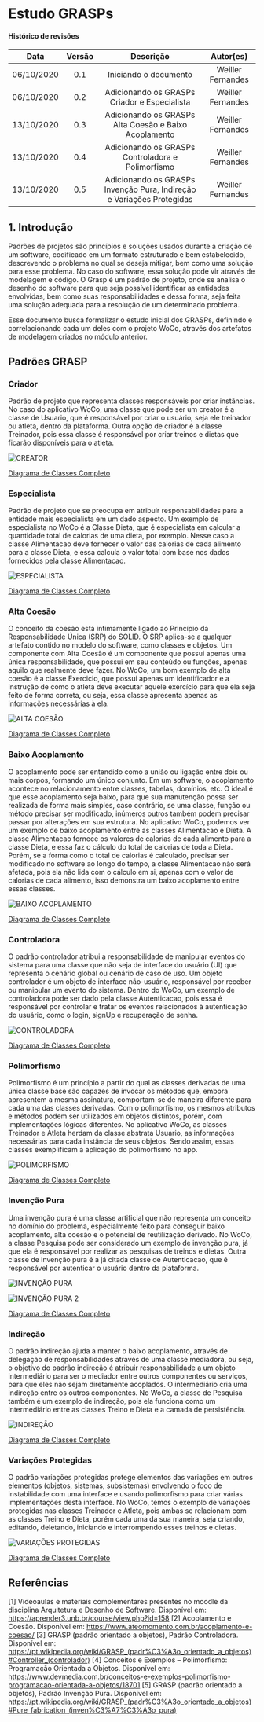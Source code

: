 # Estudo GRASPs

#### Histórico de revisões
|   Data   |  Versão  |        Descrição       |          Autor(es)          |
|:--------:|:--------:|:----------------------:|:---------------------------:|
|06/10/2020| 0.1 | Iniciando o documento       |  Weiller Fernandes  |
|06/10/2020| 0.2 | Adicionando os GRASPs Criador e Especialista | Weiller Fernandes |
|13/10/2020| 0.3 | Adicionando os GRASPs Alta Coesão e Baixo Acoplamento | Weiller Fernandes|
|13/10/2020| 0.4 | Adicionando os GRASPs Controladora e Polimorfismo | Weiller Fernandes|
|13/10/2020| 0.5 | Adicionando os GRASPs Invenção Pura, Indireção e Variações Protegidas | Weiller Fernandes |

## 1. Introdução

Padrões de projetos são princípios e soluções usados durante a criação de um software, codificado em um formato estruturado e bem estabelecido, descrevendo o problema no qual se deseja mitigar, bem como uma solução para esse problema. No caso do software, essa solução pode vir através de modelagem e código.
O Grasp é um padrão de projeto, onde se analisa o desenho do software para que seja possível identificar as entidades envolvidas, bem como suas responsabilidades e dessa forma, seja feita uma solução adequada para a resolução de um determinado problema.

Esse documento busca formalizar o estudo inicial dos GRASPs, definindo e correlacionando cada um deles com o projeto WoCo, através dos artefatos de modelagem criados no módulo anterior.

## Padrões GRASP

### Criador

Padrão de projeto que representa classes responsáveis por criar instâncias. No caso do aplicativo WoCo, uma classe que pode ser um creator é a classe de Usuario, que é responsável por criar o usuário, seja ele treinador ou atleta, dentro da plataforma. Outra opção de criador é a classe Treinador, pois essa classe é responsável por criar treinos e dietas que ficarão disponíveis para o atleta.

![CREATOR](../img/creator.png)

[Diagrama de Classes Completo](../../Modelagem/2.1%20M%C3%B3dulo%20Projeto%20Orientado%20a%20Abordagens%20Tradicionais/Diagramas%20Est%C3%A1ticos/umlClasses.md#vers%C3%A3o-20-com-deped%C3%AAncia-e-associa%C3%A7%C3%A3o)

### Especialista

Padrão de projeto que se preocupa em atribuir responsabilidades para a entidade mais especialista em um dado aspecto. Um exemplo de especialista no WoCo é a Classe Dieta, que é especialista em calcular a quantidade total de calorias de uma dieta, por exemplo. Nesse caso a classe Alimentacao deve fornecer o valor das calorias de cada alimento para a classe Dieta, e essa calcula o valor total com base nos dados fornecidos pela classe Alimentacao.

![ESPECIALISTA](../img/especialista.png)

[Diagrama de Classes Completo](../../Modelagem/2.1%20M%C3%B3dulo%20Projeto%20Orientado%20a%20Abordagens%20Tradicionais/Diagramas%20Est%C3%A1ticos/umlClasses.md#vers%C3%A3o-20-com-deped%C3%AAncia-e-associa%C3%A7%C3%A3o)

### Alta Coesão

O conceito da coesão está intimamente ligado ao Princípio da Responsabilidade Única (SRP) do SOLID. O SRP aplica-se a qualquer artefato contido no modelo do software, como classes e objetos. Um componente com Alta Coesão é um componente que possui apenas uma única responsabilidade, que possui em seu conteúdo ou funções, apenas aquilo que realmente deve fazer. No WoCo, um bom exemplo de alta coesão é a classe Exercicio, que possui apenas um identificador e a instrução de como o atleta deve executar aquele exercício para que ela seja feito de forma correta, ou seja, essa classe apresenta apenas as informações necessárias à ela.

![ALTA COESÃO](../img/alta_coesao.png)

[Diagrama de Classes Completo](../../Modelagem/2.1%20M%C3%B3dulo%20Projeto%20Orientado%20a%20Abordagens%20Tradicionais/Diagramas%20Est%C3%A1ticos/umlClasses.md#vers%C3%A3o-20-com-deped%C3%AAncia-e-associa%C3%A7%C3%A3o)

### Baixo Acoplamento

O acoplamento pode ser entendido como a união ou ligação entre dois ou mais corpos, formando um único conjunto. Em um software, o acoplamento acontece no relacionamento entre classes, tabelas, domínios, etc. O ideal é que esse acoplamento seja baixo, para que sua manutenção possa ser realizada de forma mais simples, caso contrário, se uma classe, função ou método precisar ser modificado, inúmeros outros também podem precisar passar por alterações em sua estrutura. No aplicativo WoCo, podemos ver um exemplo de baixo acoplamento entre as classes Alimentacao e Dieta. A classe Alimentacao fornece os valores de calorias de cada alimento para a classe Dieta, e essa faz o cálculo do total de calorias de toda a Dieta. Porém, se a forma como o total de calorias é calculado, precisar ser modificado no software ao longo do tempo, a classe Alimentacao não será afetada, pois ela não lida com o cálculo em si, apenas com o valor de calorias de cada alimento, isso demonstra um baixo acoplamento entre essas classes.

![BAIXO ACOPLAMENTO](../img/especialista.png)

[Diagrama de Classes Completo](../../Modelagem/2.1%20M%C3%B3dulo%20Projeto%20Orientado%20a%20Abordagens%20Tradicionais/Diagramas%20Est%C3%A1ticos/umlClasses.md#vers%C3%A3o-20-com-deped%C3%AAncia-e-associa%C3%A7%C3%A3o)

### Controladora

O padrão controlador atribui a responsabilidade de manipular eventos do sistema para uma classe que não seja de interface do usuário (UI) que representa o cenário global ou cenário de caso de uso. Um objeto controlador é um objeto de interface não-usuário, responsável por receber ou manipular um evento do sistema. Dentro do WoCo, um exemplo de controladora pode ser dado pela classe Autenticacao, pois essa é responsável por controlar e tratar os eventos relacionados à autenticação do usuário, como o login, signUp e recuperação de senha.

![CONTROLADORA](../img/controladora.png)

[Diagrama de Classes Completo](../../Modelagem/2.1%20M%C3%B3dulo%20Projeto%20Orientado%20a%20Abordagens%20Tradicionais/Diagramas%20Est%C3%A1ticos/umlClasses.md#vers%C3%A3o-20-com-deped%C3%AAncia-e-associa%C3%A7%C3%A3o)

### Polimorfismo

Polimorfismo é um princípio a partir do qual as classes derivadas de uma única classe base são capazes de invocar os métodos que, embora apresentem a mesma assinatura, comportam-se de maneira diferente para cada uma das classes derivadas. Com o polimorfismo, os mesmos atributos e métodos podem ser utilizados em objetos distintos, porém, com implementações lógicas diferentes. No aplicativo WoCo, as classes Treinador e Atleta herdam da classe abstrata Usuario, as informações necessárias para cada instância de seus objetos. Sendo assim, essas classes exemplificam a aplicação do polimorfismo no app.

![POLIMORFISMO](../img/polimorfismo.png)

[Diagrama de Classes Completo](../../Modelagem/2.1%20M%C3%B3dulo%20Projeto%20Orientado%20a%20Abordagens%20Tradicionais/Diagramas%20Est%C3%A1ticos/umlClasses.md#vers%C3%A3o-20-com-deped%C3%AAncia-e-associa%C3%A7%C3%A3o)

### Invenção Pura

Uma invenção pura é uma classe artificial que não representa um conceito no domínio do problema, especialmente feito para conseguir baixo acoplamento, alta coesão e o potencial de reutilização derivado. No WoCo, a classe Pesquisa pode ser considerado um exemplo de invenção pura, já que ela é responsável por realizar as pesquisas de treinos e dietas. Outra classe de invenção pura é a já citada classe de Autenticacao, que é responsável por autenticar o usuário dentro da plataforma.

![INVENÇÃO PURA](../img/invencao_pura.png)

![INVENÇÃO PURA 2](../img/controladora.png)

[Diagrama de Classes Completo](../../Modelagem/2.1%20M%C3%B3dulo%20Projeto%20Orientado%20a%20Abordagens%20Tradicionais/Diagramas%20Est%C3%A1ticos/umlClasses.md#vers%C3%A3o-20-com-deped%C3%AAncia-e-associa%C3%A7%C3%A3o)

### Indireção

O padrão indireção ajuda a manter o baixo acoplamento, através de delegação de responsabilidades através de uma classe mediadora, ou seja, o objetivo do padrão indireção é atribuir responsabilidade a um objeto intermediário para ser o mediador entre outros componentes ou serviços, para que eles não sejam diretamente acoplados. O intermediário cria uma indireção entre os outros componentes. No WoCo, a classe de Pesquisa também é um exemplo de indireção, pois ela funciona como um intermediário entre as classes Treino e Dieta e a camada de persistência.

![INDIREÇÃO](../img/invencao_pura.png)

[Diagrama de Classes Completo](../../Modelagem/2.1%20M%C3%B3dulo%20Projeto%20Orientado%20a%20Abordagens%20Tradicionais/Diagramas%20Est%C3%A1ticos/umlClasses.md#vers%C3%A3o-20-com-deped%C3%AAncia-e-associa%C3%A7%C3%A3o)

### Variações Protegidas

O padrão variações protegidas protege elementos das variações em outros elementos (objetos, sistemas, subsistemas) envolvendo o foco de instabilidade com uma interface e usando polimorfismo para criar várias implementações desta interface. No WoCo, temos o exemplo de variações protegidas nas classes Treinador e Atleta, pois ambas se relacionam com as classes Treino e Dieta, porém cada uma da sua maneira, seja criando, editando, deletando, iniciando e interrompendo esses treinos e dietas.

![VARIAÇÕES PROTEGIDAS](../img/polimorfismo.png)

[Diagrama de Classes Completo](../../Modelagem/2.1%20M%C3%B3dulo%20Projeto%20Orientado%20a%20Abordagens%20Tradicionais/Diagramas%20Est%C3%A1ticos/umlClasses.md#vers%C3%A3o-20-com-deped%C3%AAncia-e-associa%C3%A7%C3%A3o)

## Referências

[1] Videoaulas e materiais complementares presentes no moodle da disciplina Arquitetura e Desenho de Software. Disponível em: https://aprender3.unb.br/course/view.php?id=158
[2] Acoplamento e Coesão. Disponível em: https://www.ateomomento.com.br/acoplamento-e-coesao/
[3] GRASP (padrão orientado a objetos), Padrão Controladora. Disponível em: https://pt.wikipedia.org/wiki/GRASP_(padr%C3%A3o_orientado_a_objetos)#Controller_(controlador)
[4] Conceitos e Exemplos – Polimorfismo: Programação Orientada a Objetos. Disponível em: https://www.devmedia.com.br/conceitos-e-exemplos-polimorfismo-programacao-orientada-a-objetos/18701
[5] GRASP (padrão orientado a objetos), Padrão Invenção Pura. Disponível em: https://pt.wikipedia.org/wiki/GRASP_(padr%C3%A3o_orientado_a_objetos)#Pure_fabrication_(inven%C3%A7%C3%A3o_pura)
